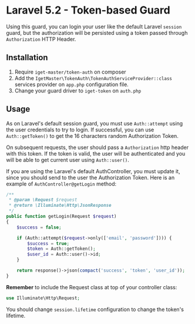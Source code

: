 # Laravel 5.2 - Token-based Guard

Using this guard, you can login your user like the default Laravel `session` guard, but the authorization will be
persisted using a token passed through `Authorization` HTTP Header.

## Installation

1. Require `iget-master/token-auth` on composer
2. Add the `IgetMaster\TokenAuth\TokenAuthServiceProvider::class` services provider on `app.php` configuration file.
3. Change your guard driver to `iget-token` on `auth.php`

## Usage

As on Laravel's default session guard, you must use `Auth::attempt` using the user credentials to try to login.
If successful, you can use `Auth::getToken()` to get the 16 characters random Authorization Token.

On subsequent requests, the user should pass a `Authorization` http header with this token. If the token is valid,
the user will be authenticated and you will be able to get current user using `Auth::user()`.

If you are using the Laravel's default AuthController, you must update it, since you should send to the user the
Authorization Token. Here is an example of `AuthController@getLogin` method:

```php
/**
 * @param \Request $request
 * @return \Illuminate\Http\JsonResponse
 */
public function getLogin(Request $request)
{
	$success = false;

	if (Auth::attempt($request->only(['email', 'password']))) {
		$success = true;
		$token = Auth::getToken();
		$user_id = Auth::user()->id;
	}

	return response()->json(compact('success', 'token', 'user_id'));
}
```

**Remember** to include the Request class at top of your controller class:

```php
use Illuminate\Http\Request;
```

You should change `session.lifetime` configuration to change the token's lifetime.
